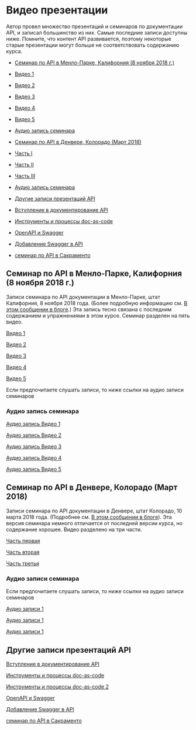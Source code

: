 # Видео презентации

Автор провел множество презентаций и семинаров по документации API, и записал большинство из них. Самые последние записи доступны ниже. Помните, что контент API развивается, поэтому некоторые старые презентации могут больше не соответствовать содержанию курса.

- [Семинар по API в Менло-Парке, Калифорния (8 ноября 2018 г.)](#menlopark)

 - [Видео 1](#video1)
 - [Видео 2](#video2)
 - [Видео 3](#video3)
 - [Видео 4](#video4)
 - [Видео 5](#video5)
 - [Аудио запись семинара](#audio1)
- [Семинар по API в Денвере, Колорадо (Март 2018)](#denver)
 - [Часть I](#part1)
 - [Часть II](#part2)
 - [Часть III](#part3)
 - [Аудио запись семинара](#audio2)
- [Другие записи презентаций API](#other)
 - [Вступление в документирование API](#intro)
 - [Инструменты и процессы doc-as-code](#doc-as-code)
 - [OpenAPI и Swagger](#openapi)
 - [Добавление Swagger в API](#swagger)
 - [семинар по API в Сакраменто](#sacramento)


<a name="menlopark"></a>
## Семинар по API в Менло-Парке, Калифорния (8 ноября 2018 г.)

Записи семинара по API документации в Менло-Парке, штат Калифорния, 8 ноября 2018 года. (Более подробную информацию см. [В этом сообщении в блоге](https://idratherbewriting.com/2018/10/31/upcoming-api-doc-workshop/).) Эта запись тесно связана с последним содержанием и упражнениями в этом курсе. Семинар разделен на пять видео.

<a name="video1"></a>
[Видео 1](https://youtu.be/X1u453Gtw9g)

<a name="video2"></a>
[Видео 2](https://youtu.be/FuZfob2eVb4)

<a name="video3"></a>
[Видео 3](https://youtu.be/GgA8772arys)

<a name="video4"></a>
[Видео 4](https://youtu.be/mLnea0LLTh4)

<a name="video5"></a>
[Видео 5](https://youtu.be/9mSqxqV7TXY)

Если предпочитаете слушать записи, то ниже ссылки на аудио записи семинаров

<a name="audio1"></a>
### Аудио запись семинара

[Аудио запись Видео 1](http://www.podtrac.com/pts/redirect.mp3/idratherassets.com/podcasts/menloapidoc/apidocvideo1.mp3)

[Аудио запись Видео 2](http://www.podtrac.com/pts/redirect.mp3/idratherassets.com/podcasts/menloapidoc/apidocvideo2.mp3)

[Аудио запись Видео 3](http://www.podtrac.com/pts/redirect.mp3/idratherassets.com/podcasts/menloapidoc/apidocvideo3.mp3)

[Аудио запись Видео 4](http://www.podtrac.com/pts/redirect.mp3/idratherassets.com/podcasts/menloapidoc/apidocvideo4.mp3)

[Аудио запись Видео 5](http://www.podtrac.com/pts/redirect.mp3/idratherassets.com/podcasts/menloapidoc/apidocvideo5.mp3)


<a name="denver"></a>
## Семинар по API в Денвере, Колорадо (Март 2018)

Записи семинара по API документации в Денвере, штат Колорадо, 10 марта 2018 года. (Подробнее см. [В этом сообщении в блоге](https://idratherbewriting.com/2018/03/12/api-documentation-workshop-in-denver/)). Эта версия семинара немного отличается от последней версии курса, но содержание хорошее. Видео разделено на три части.

<a name="part1"></a>
[Часть первая](https://youtu.be/Ivum3YbOWQ4)


<a name="part2"></a>
[Часть вторая](https://youtu.be/zV6m-6_j56w)

<a name="part3"></a>
[Часть третья](https://youtu.be/LSLg6Oy1OzM)

<a name="audio2"></a>
### Аудио записи семинара

Если предпочитаете слушать записи, то ниже ссылки на аудио записи семинаров

[Аудио записи 1](http://www.podtrac.com/pts/redirect.mp3/idratherassets.com/podcasts/denverapiworkshop_part1.mp3)

[Аудио записи 1](http://www.podtrac.com/pts/redirect.mp3/idratherassets.com/podcasts/denverapiworkshop_part2.mp3)

[Аудио записи 1](http://www.podtrac.com/pts/redirect.mp3/idratherassets.com/podcasts/denverapiworkshop_part3.mp3)

<a name="other"></a>
## Другие записи презентаций API

<a name="intro"></a>
[Вступление в документирование API](https://youtu.be/NawxzLB4aro)

<a name="doc-as-code"></a>
[Инструменты и процессы doc-as-code](https://youtu.be/__vSXJn-JQo)

[Инструменты и процессы doc-as-code 2](https://youtu.be/Z3e_38WS-2Q)

<a name="openapi"></a>
[OpenAPI и Swagger](https://youtu.be/gcDSL-8pkvU)

<a name="swagger"></a>
[Добавление Swagger в API](https://youtu.be/wC5hxY0RItQ)

<a name="sacramento"></a>
[семинар по API в Сакраменто](https://youtu.be/GerbihyUpdo)

